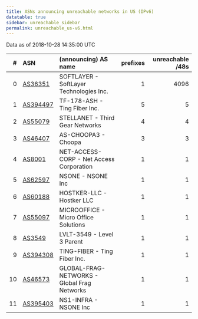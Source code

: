 ```yaml
---
title: ASNs announcing unreachable networks in US (IPv6)
datatable: true
sidebar: unreachable_sidebar
permalink: unreachable_us-v6.html
---
```


Data as of 2018-10-28 14:35:00 UTC


<div class="datatable-begin"></div>

|   # | ASN                                      | (announcing) AS name                        |   prefixes |   unreachable /48s |
|----:|:-----------------------------------------|:--------------------------------------------|-----------:|-------------------:|
|   0 | [AS36351](unreachable_AS36351-v6.html)   | SOFTLAYER - SoftLayer Technologies Inc.     |          1 |               4096 |
|   1 | [AS394497](unreachable_AS394497-v6.html) | TF-178-ASH - Ting Fiber Inc.                |          5 |                  5 |
|   2 | [AS55079](unreachable_AS55079-v6.html)   | STELLANET - Third Gear Networks             |          4 |                  4 |
|   3 | [AS46407](unreachable_AS46407-v6.html)   | AS-CHOOPA3 - Choopa                         |          3 |                  3 |
|   4 | [AS8001](unreachable_AS8001-v6.html)     | NET-ACCESS-CORP - Net Access Corporation    |          1 |                  1 |
|   5 | [AS62597](unreachable_AS62597-v6.html)   | NSONE - NSONE Inc                           |          1 |                  1 |
|   6 | [AS60188](unreachable_AS60188-v6.html)   | HOSTKER-LLC - Hostker LLC                   |          1 |                  1 |
|   7 | [AS55097](unreachable_AS55097-v6.html)   | MICROOFFICE - Micro Office Solutions        |          1 |                  1 |
|   8 | [AS3549](unreachable_AS3549-v6.html)     | LVLT-3549 - Level 3 Parent                  |          1 |                  1 |
|   9 | [AS394308](unreachable_AS394308-v6.html) | TING-FIBER - Ting Fiber Inc.                |          1 |                  1 |
|  10 | [AS46573](unreachable_AS46573-v6.html)   | GLOBAL-FRAG-NETWORKS - Global Frag Networks |          1 |                  1 |
|  11 | [AS395403](unreachable_AS395403-v6.html) | NS1-INFRA - NSONE Inc                       |          1 |                  1 |

<div class="datatable-end"></div>
